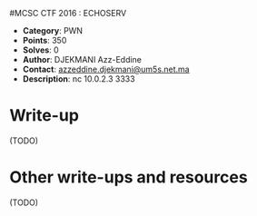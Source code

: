 #MCSC CTF 2016	: ECHOSERV

* **Category**: PWN <br>
* **Points**: 350 <br>
* **Solves**: 0 <br>
* **Author**: DJEKMANI Azz-Eddine
* **Contact**: azzeddine.djekmani@um5s.net.ma
* **Description**: nc 10.0.2.3 3333	


# Write-up 

(TODO)

# Other write-ups and resources

(TODO)